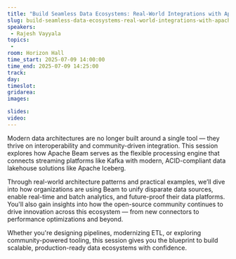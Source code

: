 ```yaml
---
title: "Build Seamless Data Ecosystems: Real-World Integrations with Apache Beam, Kafka, and Iceberg"
slug: build-seamless-data-ecosystems-real-world-integrations-with-apache-beam-kafka-and-iceberg
speakers:
 - Rajesh Vayyala
topics:
 - 
room: Horizon Hall
time_start: 2025-07-09 14:00:00
time_end: 2025-07-09 14:25:00
track: 
day: 
timeslot: 
gridarea: 
images: 

slides:
video:
---
```


Modern data architectures are no longer built around a single tool — they thrive on interoperability and community-driven integration. This session explores how Apache Beam serves as the flexible processing engine that connects streaming platforms like Kafka with modern, ACID-compliant data lakehouse solutions like Apache Iceberg.

Through real-world architecture patterns and practical examples, we’ll dive into how organizations are using Beam to unify disparate data sources, enable real-time and batch analytics, and future-proof their data platforms. You'll also gain insights into how the open-source community continues to drive innovation across this ecosystem — from new connectors to performance optimizations and beyond.

Whether you're designing pipelines, modernizing ETL, or exploring community-powered tooling, this session gives you the blueprint to build scalable, production-ready data ecosystems with confidence.